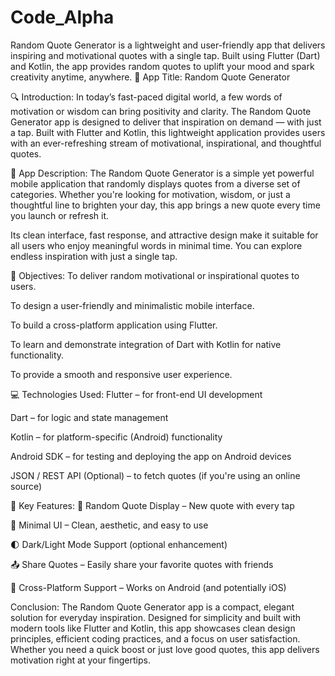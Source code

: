 # Code_Alpha
Random Quote Generator is a lightweight and user-friendly app that delivers inspiring and motivational quotes with a single tap. Built using Flutter (Dart) and Kotlin, the app provides random quotes to uplift your mood and spark creativity anytime, anywhere.
📱 App Title:
Random Quote Generator

🔍 Introduction:
In today’s fast-paced digital world, a few words of motivation or wisdom can bring positivity and clarity. The Random Quote Generator app is designed to deliver that inspiration on demand — with just a tap. Built with Flutter and Kotlin, this lightweight application provides users with an ever-refreshing stream of motivational, inspirational, and thoughtful quotes.

📖 App Description:
The Random Quote Generator is a simple yet powerful mobile application that randomly displays quotes from a diverse set of categories. Whether you're looking for motivation, wisdom, or just a thoughtful line to brighten your day, this app brings a new quote every time you launch or refresh it.

Its clean interface, fast response, and attractive design make it suitable for all users who enjoy meaningful words in minimal time. You can explore endless inspiration with just a single tap.

🎯 Objectives:
To deliver random motivational or inspirational quotes to users.

To design a user-friendly and minimalistic mobile interface.

To build a cross-platform application using Flutter.

To learn and demonstrate integration of Dart with Kotlin for native functionality.

To provide a smooth and responsive user experience.

💻 Technologies Used:
Flutter – for front-end UI development

Dart – for logic and state management

Kotlin – for platform-specific (Android) functionality

Android SDK – for testing and deploying the app on Android devices

JSON / REST API (Optional) – to fetch quotes (if you're using an online source)

🌟 Key Features:
🧠 Random Quote Display – New quote with every tap

🎨 Minimal UI – Clean, aesthetic, and easy to use

🌓 Dark/Light Mode Support (optional enhancement)

📤 Share Quotes – Easily share your favorite quotes with friends

📱 Cross-Platform Support – Works on Android (and potentially iOS)

 Conclusion:
The Random Quote Generator app is a compact, elegant solution for everyday inspiration. Designed for simplicity and built with modern tools like Flutter and Kotlin, this app showcases clean design principles, efficient coding practices, and a focus on user satisfaction. Whether you need a quick boost or just love good quotes, this app delivers motivation right at your fingertips.
